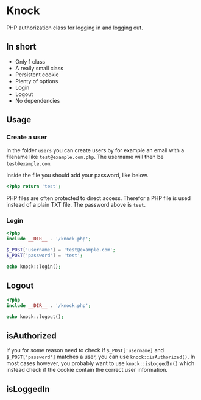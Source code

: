 # Knock

PHP authorization class for logging in and logging out.

## In short

- Only 1 class
- A really small class
- Persistent cookie
- Plenty of options
- Login
- Logout
- No dependencies

## Usage

### Create a user

In the folder `users` you can create users by for example an email with a filename like `test@example.com.php`. The username will then be `test@example.com`.

Inside the file you should add your password, like below.

```php
<?php return 'test';
```

PHP files are often protected to direct access. Therefor a PHP file is used instead of a plain TXT file. The password above is `test`.

### Login

```php
<?php
include __DIR__ . '/knock.php';

$_POST['username'] = 'test@example.com';
$_POST['password'] = 'test';

echo knock::login();
```

## Logout

```php
<?php
include __DIR__ . '/knock.php';

echo knock::logout();
```

## isAuthorized

If you for some reason need to check if `$_POST['username]` and `$_POST['password']` matches a user, you can use `knock::isAuthorized()`. In most cases however, you probably want to use `knock::isLoggedIn()` which instead check if the cookie contain the correct user information.

## isLoggedIn

